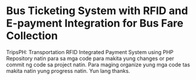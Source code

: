 # Bus Ticketing System with RFID and E-payment Integration for Bus Fare Collection
TripsPH: Transportation RFID Integrated Payment System using PHP
Repository natin para sa mga code para makita yung changes or per commit ng code sa project natin. Para 
maging organize yung mga code tas makita natin yung progress natin. Yun lang thanks.

